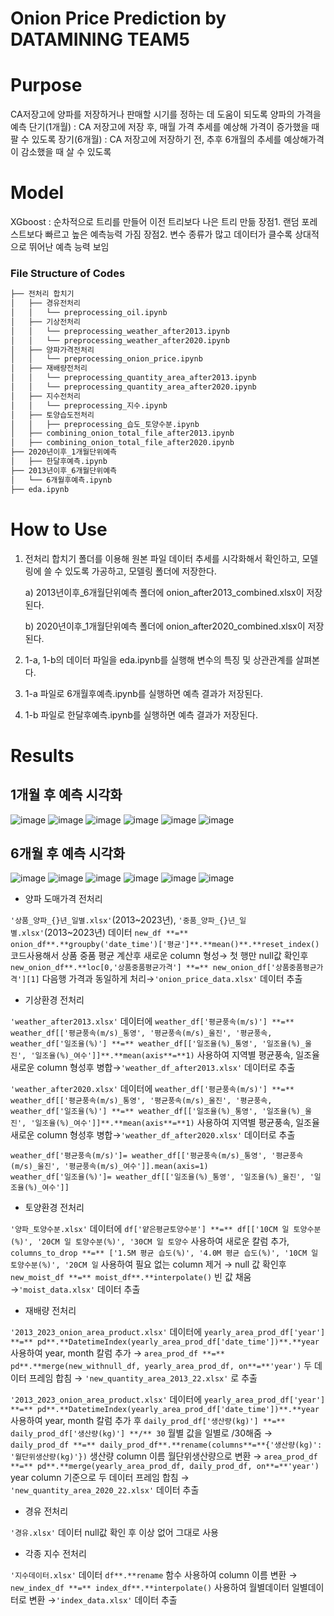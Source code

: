 # Onion Price Prediction by DATAMINING TEAM5 

# Purpose
CA저장고에 양파를 저장하거나 판매할 시기를 정하는 데 도움이 되도록 양파의 가격을 예측
    단기(1개월) : CA 저장고에 저장 후, 매월 가격 추세를 예상해 가격이 증가했을 때 팔 수 있도록
    장기(6개월) : CA 저장고에 저장하기 전, 추후 6개월의 추세를 예상해가격이 감소했을 때 살 수 있도록

# Model
XGboost : 순차적으로 트리를 만들어 이전 트리보다 나은 트리 만듦
    장점1. 랜덤 포레스트보다 빠르고 높은 예측능력 가짐
    장점2. 변수 종류가 많고 데이터가 클수록 상대적으로 뛰어난 예측 능력 보임


### File Structure of Codes

```bash
├── 전처리 합치기
│   ├── 경유전처리
│   │   └── preprocessing_oil.ipynb
│   ├── 기상전처리
│   │   └── preprocessing_weather_after2013.ipynb
│   │   └── preprocessing_weather_after2020.ipynb
│   ├── 양파가격전처리
│   │   └── preprocessing_onion_price.ipynb
│   ├── 재배량전처리
│   │   └── preprocessing_quantity_area_after2013.ipynb
│   │   └── preprocessing_quantity_area_after2020.ipynb
│   ├── 지수전처리
│   │   └── preprocessing_지수.ipynb
│   ├── 토양습도전처리
│   │   ├── preprocessing_습도_토양수분.ipynb
│   ├── combining_onion_total_file_after2013.ipynb
│   ├── combining_onion_total_file_after2020.ipynb
├── 2020년이후_1개월단위예측
│   ├── 한달후예측.ipynb
├── 2013년이후_6개월단위예측
│   └── 6개월후예측.ipynb
├── eda.ipynb
```


# How to Use
1. 전처리 합치기 폴더를 이용해 원본 파일 데이터 추세를 시각화해서 확인하고, 모델링에 쓸 수 있도록 가공하고, 모델링 폴더에 저장한다.
    
    a) 2013년이후_6개월단위예측 폴더에 onion_after2013_combined.xlsx이 저장된다.
    
    b) 2020년이후_1개월단위예측 폴더에 onion_after2020_combined.xlsx이 저장된다.
    
2. 1-a, 1-b의 데이터 파일을 eda.ipynb를 실행해 변수의 특징 및 상관관계를 살펴본다.
3. 1-a 파일로 6개월후예측.ipynb를 실행하면 예측 결과가 저장된다.
4. 1-b 파일로 한달후예측.ipynb를 실행하면 예측 결과가 저장된다.


# Results
## 1개월 후 예측 시각화
![image](https://github.com/sunyeong007/DATAMINING_TEAM5_onion_price_prediction/assets/63898232/741f2588-3ab7-466f-b823-cb8c79eb1e20)
![image](https://github.com/sunyeong007/DATAMINING_TEAM5_onion_price_prediction/assets/63898232/b84b0aec-9882-4116-a5f8-56f24143216a)
![image](https://github.com/sunyeong007/DATAMINING_TEAM5_onion_price_prediction/assets/63898232/b903a052-fd44-40fd-bd7f-11efa495eea3)
![image](https://github.com/sunyeong007/DATAMINING_TEAM5_onion_price_prediction/assets/63898232/844ddac9-df65-4987-8f8f-1277ac2d0933)
![image](https://github.com/sunyeong007/DATAMINING_TEAM5_onion_price_prediction/assets/63898232/446447e3-f030-44df-b36c-54bfd7c2a8a2)
![image](https://github.com/sunyeong007/DATAMINING_TEAM5_onion_price_prediction/assets/63898232/004f0ea3-045f-4eb0-b10b-0b9515d50536)

## 6개월 후 예측 시각화
![image](https://github.com/sunyeong007/DATAMINING_TEAM5_onion_price_prediction/assets/63898232/fded9c59-0354-4205-bca5-618fbb73143b)
![image](https://github.com/sunyeong007/DATAMINING_TEAM5_onion_price_prediction/assets/63898232/be48ff6d-b1e5-4024-a4ac-63757636b979)
![image](https://github.com/sunyeong007/DATAMINING_TEAM5_onion_price_prediction/assets/63898232/1da015a2-709d-40dd-af87-9c8d361e176b)
![image](https://github.com/sunyeong007/DATAMINING_TEAM5_onion_price_prediction/assets/63898232/f51ae713-7315-47fd-88b0-3a21c3acabcb)
![image](https://github.com/sunyeong007/DATAMINING_TEAM5_onion_price_prediction/assets/63898232/cd5ed32c-adf6-4538-b772-5b21481eff60)
![image](https://github.com/sunyeong007/DATAMINING_TEAM5_onion_price_prediction/assets/63898232/44736e96-9043-4cbc-b94b-189015e05b13)





- 양파 도매가격 전처리

`'상품_양파_{}년_일별.xlsx'`(2013~2023년), `'중품_양파_{}년_일별.xlsx'`(2013~2023년) 데이터 `new_df **=** onion_df**.**groupby('date_time')['평균']**.**mean()**.**reset_index()` 코드사용해서 상품 중품 평균 계산후 새로운 column 형성→ 첫 행만 null값 확인후 `new_onion_df**.**loc[0,'상품중품평균가격'] **=** new_onion_df['상품중품평균가격'][1]` 다음행 가격과 동일하게 처리→`'onion_price_data.xlsx'` 데이터 추출 

- 기상환경 전처리

`'weather_after2013.xlsx'` 데이터에 `weather_df['평균풍속(m/s)'] **=** weather_df[['평균풍속(m/s)_통영', '평균풍속(m/s)_울진', '평균풍속,` `weather_df['일조율(%)'] **=** weather_df[['일조율(%)_통영', '일조율(%)_울진', '일조율(%)_여수']]**.**mean(axis**=**1)` 사용하여 지역별 평균풍속, 일조율 새로운 column 형성후 병합→`'weather_df_after2013.xlsx'` 데이터로 추출 

`'weather_after2020.xlsx'` 데이터에 `weather_df['평균풍속(m/s)'] **=** weather_df[['평균풍속(m/s)_통영', '평균풍속(m/s)_울진', '평균풍속,` `weather_df['일조율(%)'] **=** weather_df[['일조율(%)_통영', '일조율(%)_울진', '일조율(%)_여수']]**.**mean(axis**=**1)` 사용하여 지역별 평균풍속, 일조율 새로운 column 형성후 병합→`'weather_df_after2020.xlsx'` 데이터로 추출 

```
weather_df['평균풍속(m/s)']= weather_df[['평균풍속(m/s)_통영', '평균풍속(m/s)_울진', '평균풍속(m/s)_여수']].mean(axis=1)
weather_df['일조율(%)']= weather_df[['일조율(%)_통영', '일조율(%)_울진', '일조율(%)_여수']]
```

- 토양환경 전처리

`'양파_토양수분.xlsx'` 데이터에 `df['얕은평균토양수분'] **=** df[['10CM 일 토양수분(%)', '20CM 일 토양수분(%)', '30CM 일 토양수` 사용하여 새로운 칼럼 추가, `columns_to_drop **=** ['1.5M 평균 습도(%)', '4.0M 평균 습도(%)', '10CM 일 토양수분(%)', '20CM 일` 사용하여 필요 없는 column 제거 → null 값 확인후 `new_moist_df **=** moist_df**.**interpolate()` 빈 값 채움 →`'moist_data.xlsx'` 데이터 추출 

- 재배량 전처리

`'2013_2023_onion_area_product.xlsx'` 데이터에 `yearly_area_prod_df['year'] **=** pd**.**DatetimeIndex(yearly_area_prod_df['date_time'])**.**year`  사용하여 year, month  칼럼 추가 → `area_prod_df **=** pd**.**merge(new_withnull_df, yearly_area_prod_df, on**=**'year')` 두 데이터 프레임 합침 → `'new_quantity_area_2013_22.xlsx'` 로 추출

`'2013_2023_onion_area_product.xlsx'` 데이터에  `yearly_area_prod_df['year'] **=** pd**.**DatetimeIndex(yearly_area_prod_df['date_time'])**.**year`  사용하여 year, month  칼럼 추가 후 `daily_prod_df['생산량(kg)'] **=** daily_prod_df['생산량(kg)'] **/** 30` 월별 값을 일별로 /30해줌 → `daily_prod_df **=** daily_prod_df**.**rename(columns**=**{'생산량(kg)': '월단위생산량(kg)'})` 생산량 column 이름 월단위생산량으로 변환 → `area_prod_df **=** pd**.**merge(yearly_area_prod_df, daily_prod_df, on**=**'year')` year column 기준으로 두 데이터 프레임 합침 → `'new_quantity_area_2020_22.xlsx'` 데이터 추출 

- 경유 전처리

`'경유.xlsx'` 데이터 null값 확인 후 이상 없어 그대로 사용

- 각종 지수 전처리

`'지수데이터.xlsx'` 데이터 `df**.**rename` 함수 사용하여 column 이름 변환 → `new_index_df **=** index_df**.**interpolate()` 사용하여 월별데이터 일별데이터로 변환 →`'index_data.xlsx'` 데이터 추출
